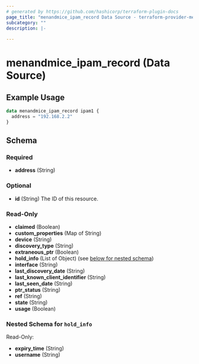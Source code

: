 ```yaml
---
# generated by https://github.com/hashicorp/terraform-plugin-docs
page_title: "menandmice_ipam_record Data Source - terraform-provider-menandmice"
subcategory: ""
description: |-
  
---
```


# menandmice_ipam_record (Data Source)



## Example Usage

```terraform
data menandmice_ipam_record ipam1 {
  address = "192.168.2.2"
}
```

<!-- schema generated by tfplugindocs -->
## Schema

### Required

- **address** (String)

### Optional

- **id** (String) The ID of this resource.

### Read-Only

- **claimed** (Boolean)
- **custom_properties** (Map of String)
- **device** (String)
- **discovery_type** (String)
- **extraneous_ptr** (Boolean)
- **hold_info** (List of Object) (see [below for nested schema](#nestedatt--hold_info))
- **interface** (String)
- **last_discovery_date** (String)
- **last_known_client_identifier** (String)
- **last_seen_date** (String)
- **ptr_status** (String)
- **ref** (String)
- **state** (String)
- **usage** (Boolean)

<a id="nestedatt--hold_info"></a>
### Nested Schema for `hold_info`

Read-Only:

- **expiry_time** (String)
- **username** (String)


